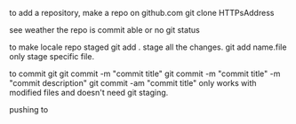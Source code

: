 to add a repository, make a repo on github.com
git clone HTTPsAddress

see weather the repo is commit able or no
git status

to make locale repo staged
git add .           stage all the changes.
git add name.file       only stage specific file.

to commit git
git commit -m "commit title"
git commit -m "commit title" -m "commit description"
git commit -am "commit title"       only works with modified files and doesn't need git staging.


pushing to 